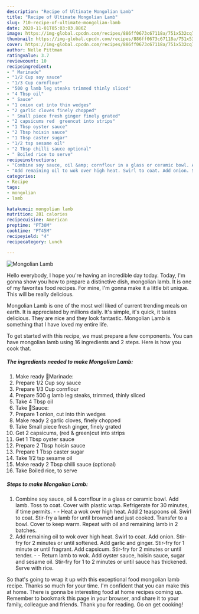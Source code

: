 ```yaml
---
description: "Recipe of Ultimate Mongolian Lamb"
title: "Recipe of Ultimate Mongolian Lamb"
slug: 710-recipe-of-ultimate-mongolian-lamb
date: 2020-11-01T05:03:03.886Z
image: https://img-global.cpcdn.com/recipes/886ff0673c67118a/751x532cq70/mongolian-lamb-recipe-main-photo.jpg
thumbnail: https://img-global.cpcdn.com/recipes/886ff0673c67118a/751x532cq70/mongolian-lamb-recipe-main-photo.jpg
cover: https://img-global.cpcdn.com/recipes/886ff0673c67118a/751x532cq70/mongolian-lamb-recipe-main-photo.jpg
author: Nelle Pittman
ratingvalue: 3.7
reviewcount: 10
recipeingredient:
- " Marinade"
- "1/2 Cup soy sauce"
- "1/3 Cup cornflour"
- "500 g lamb leg steaks trimmed thinly sliced"
- "4 Tbsp oil"
- " Sauce"
- "1 onion cut into thin wedges"
- "2 garlic cloves finely chopped"
- " Small piece fresh ginger finely grated"
- "2 capsicums red  greencut into strips"
- "1 Tbsp oyster sauce"
- "2 Tbsp hoisin sauce"
- "1 Tbsp caster sugar"
- "1/2 tsp sesame oil"
- "2 Tbsp chilli sauce optional"
- " Boiled rice to serve"
recipeinstructions:
- "Combine soy sauce, oil &amp; cornflour in a glass or ceramic bowl. Add lamb. Toss to coat. Cover with plastic wrap. Refrigerate for 30 minutes, if time permits.   Heat a wok over high heat. Add 2 teaspoons oil. Swirl to coat. Stir-fry a lamb for until browned and just cooked. Transfer to a bowl. Cover to keep warm. Repeat with oil and remaining lamb in 2 batches."
- "Add remaining oil to wok over high heat. Swirl to coat. Add onion. Stir-fry for 2 minutes or until softened. Add garlic and ginger. Stir-fry for 1 minute or until fragrant. Add capsicum. Stir-fry for 2 minutes or until tender.  Return lamb to wok. Add oyster sauce, hoisin sauce, sugar and sesame oil. Stir-fry for 1 to 2 minutes or until sauce has thickened. Serve with rice."
categories:
- Recipe
tags:
- mongolian
- lamb

katakunci: mongolian lamb 
nutrition: 281 calories
recipecuisine: American
preptime: "PT30M"
cooktime: "PT45M"
recipeyield: "4"
recipecategory: Lunch

---
```



![Mongolian Lamb](https://img-global.cpcdn.com/recipes/886ff0673c67118a/751x532cq70/mongolian-lamb-recipe-main-photo.jpg)

Hello everybody, I hope you're having an incredible day today. Today, I'm gonna show you how to prepare a distinctive dish, mongolian lamb. It is one of my favorites food recipes. For mine, I'm gonna make it a little bit unique. This will be really delicious.



Mongolian Lamb is one of the most well liked of current trending meals on earth. It is appreciated by millions daily. It's simple, it's quick, it tastes delicious. They are nice and they look fantastic. Mongolian Lamb is something that I have loved my entire life.


To get started with this recipe, we must prepare a few components. You can have mongolian lamb using 16 ingredients and 2 steps. Here is how you cook that.

<!--inarticleads1-->

##### The ingredients needed to make Mongolian Lamb:

1. Make ready  🌻Marinade:
1. Prepare 1/2 Cup soy sauce
1. Prepare 1/3 Cup cornflour
1. Prepare 500 g lamb leg steaks, trimmed, thinly sliced
1. Take 4 Tbsp oil
1. Take  🌻Sauce:
1. Prepare 1 onion, cut into thin wedges
1. Make ready 2 garlic cloves, finely chopped
1. Take  Small piece fresh ginger, finely grated
1. Get 2 capsicums, (red &amp; green)cut into strips
1. Get 1 Tbsp oyster sauce
1. Prepare 2 Tbsp hoisin sauce
1. Prepare 1 Tbsp caster sugar
1. Take 1/2 tsp sesame oil
1. Make ready 2 Tbsp chilli sauce (optional)
1. Take  Boiled rice, to serve




<!--inarticleads2-->

##### Steps to make Mongolian Lamb:

1. Combine soy sauce, oil &amp; cornflour in a glass or ceramic bowl. Add lamb. Toss to coat. Cover with plastic wrap. Refrigerate for 30 minutes, if time permits. -   - Heat a wok over high heat. Add 2 teaspoons oil. Swirl to coat. Stir-fry a lamb for until browned and just cooked. Transfer to a bowl. Cover to keep warm. Repeat with oil and remaining lamb in 2 batches.
1. Add remaining oil to wok over high heat. Swirl to coat. Add onion. Stir-fry for 2 minutes or until softened. Add garlic and ginger. Stir-fry for 1 minute or until fragrant. Add capsicum. Stir-fry for 2 minutes or until tender. -  - Return lamb to wok. Add oyster sauce, hoisin sauce, sugar and sesame oil. Stir-fry for 1 to 2 minutes or until sauce has thickened. Serve with rice.




So that's going to wrap it up with this exceptional food mongolian lamb recipe. Thanks so much for your time. I'm confident that you can make this at home. There is gonna be interesting food at home recipes coming up. Remember to bookmark this page in your browser, and share it to your family, colleague and friends. Thank you for reading. Go on get cooking!

